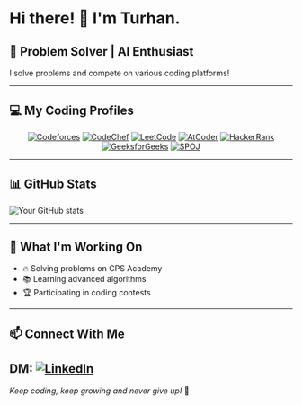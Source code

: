 # Hi there! 👋 I'm Turhan.

## 🚀 Problem Solver | AI Enthusiast

I solve problems and compete on various coding platforms!

---

## 💻 My Coding Profiles

<div align="center">

[![Codeforces](https://img.shields.io/badge/Codeforces-445f9d?style=for-the-badge&logo=Codeforces&logoColor=white)](https://codeforces.com/profile/noob_coder_123)
[![CodeChef](https://img.shields.io/badge/CodeChef-%23964B00.svg?style=for-the-badge&logo=CodeChef&logoColor=white)](https://www.codechef.com/users/turhan_sakib_1)
[![LeetCode](https://img.shields.io/badge/LeetCode-000000?style=for-the-badge&logo=LeetCode&logoColor=#d16c06)](https://leetcode.com/u/Turhan_Sakib/)
[![AtCoder](https://img.shields.io/badge/AtCoder-000000?style=for-the-badge&logo=AtCoder&logoColor=white)](https://atcoder.jp/users/Turhan_Sakib)
[![HackerRank](https://img.shields.io/badge/-Hackerrank-2EC866?style=for-the-badge&logo=HackerRank&logoColor=white)](https://www.hackerrank.com/profile/turhansakib)
[![GeeksforGeeks](https://img.shields.io/badge/GeeksforGeeks-gray?style=for-the-badge&logo=geeksforgeeks&logoColor=35914c)](https://www.geeksforgeeks.org/user/nazmussakib340/)
[![SPOJ](https://img.shields.io/badge/SPOJ-blue?style=for-the-badge)](https://www.spoj.com/users/turhan_sakib_1/)

</div>

---

## 📊 GitHub Stats

![Your GitHub stats](https://github-readme-stats.vercel.app/api?username=TurhanSakib&show_icons=true&theme=radical)

---

## 🎯 What I'm Working On

- 🔥 Solving problems on CPS Academy
- 📚 Learning advanced algorithms
- 🏆 Participating in coding contests

---

## 📫 Connect With Me

DM: [![LinkedIn](https://img.shields.io/badge/LinkedIn-%230077B5.svg?style=for-the-badge&logo=linkedin&logoColor=white)](https://www.linkedin.com/in/turhansakib)
---

*Keep coding, keep growing and never give up!* 💪
